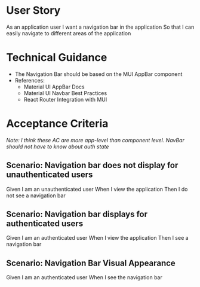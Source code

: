 # User Story

As an application user
I want a navigation bar in the application
So that I can easily navigate to different areas of the application

# Technical Guidance

- The Navigation Bar should be based on the MUI AppBar component
- References:
  - Material UI AppBar Docs
  - Material UI Navbar Best Practices
  - React Router Integration with MUI

# Acceptance Criteria

_Note: I think these AC are more app-level than component level. NavBar should not have to know about auth state_

## Scenario: Navigation bar does not display for unauthenticated users

Given I am an unauthenticated user
When I view the application
Then I do not see a navigation bar

## Scenario: Navigation bar displays for authenticated users

Given I am an authenticated user
When I view the application
Then I see a navigation bar

## Scenario: Navigation Bar Visual Appearance

Given I am an authenticated user
When I see the navigation bar




